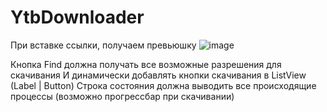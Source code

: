 # YtbDownloader

При вставке ссылки, получаем превьюшку
![image](https://user-images.githubusercontent.com/18138614/164219488-a8d34660-e007-4428-b5a6-44d0c634fda8.png)

Кнопка Find должна получать все возможные разрешения для скачивания
И динамически добавлять кнопки скачивания в ListView (Label | Button)
Строка состояния должна выводить все происходящие процессы (возможно прогрессбар при скачивании)
